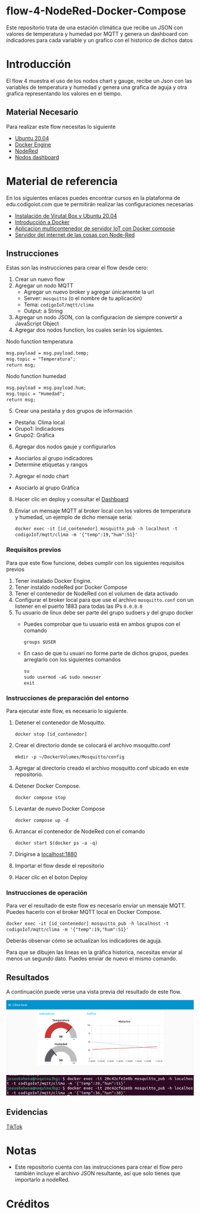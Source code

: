 # flow-4-NodeRed-Docker-Compose

Este repositorio trata de una estación climática que recibe un JSON con valores de temperatura y humedad por MQTT y genera un dashboard con indicadores para cada variable y un grafico con el historico de dichos datos 

# Introducción 

El flow 4 muestra el uso de los nodos chart y gauge, recibe un Json con las variables de temperatura y humedad y genera una grafica de aguja y otra grafica representando los valores en el tiempo.

## Material Necesario 

Para realizar este flow necesitas lo siguiente

- [Ubuntu 20.04](https://releases.ubuntu.com/20.04/)
- [Docker Engine](https://docs.docker.com/engine/install/ubuntu/#install-using-the-convenience-script)
- [NodeRed](https://nodered.org/docs/getting-started/local)
- [Nodos dashboard](https://flows.nodered.org/node/node-red-dashboard)

# Material de referencia 


En los siguientes enlaces puedes encontrar cursos en la plataforma de edu.codigoiot.com que te permitirán realizar las configuraciones necesarias

- [Instalación de Virutal Box y Ubuntu 20.04](https://edu.codigoiot.com/course/view.php?id=812)
- [Introducción a Docker](https://edu.codigoiot.com/course/view.php?id=996)
- [Aplicacion multicontenedor de servidor IoT con Docker compose](https://edu.codigoiot.com/mod/lesson/view.php?id=3889&pageid=3804&startlastseen=no)
- [Servidor del internet de las cosas con Node-Red](https://edu.codigoiot.com/course/view.php?id=997)

## Instrucciones

Estas son las instrucciones para crear el flow desde cero:

1. Crear un nuevo flow
2. Agregar un nodo MQTT
    - Agregar un nuevo broker y agregar únicamente la url
	- Server: ```mosquitto``` (o el nombre de tu aplicaciòn)
	- Tema: ```codigoIoT/mqtt/clima```
	- Output: a String
3. Agregar un nodo JSON, con la configuracion de siempre convertir a JavaScript Object
4. Agregar dos nodos function, los cuales serán los siguientes.

Nodo function temperatura

```
msg.payload = msg.payload.temp;
msg.topic = "Temperatura";
return msg;
```
Nodo function humedad

```
msg.payload = msg.payload.hum;
msg.topic = "Humedad";
return msg;
```

5. Crear una pestaña y dos grupos de información 
- Pestaña: Clima local
- Grupo1: Indicadores
- Grupo2: Gráfica
6. Agregar dos nodos gauje y configurarlos
- Asociarlos al grupo indicadores
- Determine etiquetas y rangos
7. Agregar el nodo chart
- Asociarlo al grupo Gráfica
8. Hacer clic en deploy y consultar el [Dashboard](http://localhost:1880/ui)
9. Enviar un mensaje MQTT al broker local con los valores de temperatura y humedad, un ejemplo de dicho mensaje sería:

    ```
    docker exec -it [id_contenedor] mosquitto_pub -h localhost -t codigoIoT/mqtt/clima -m '{"temp":19,"hum":51}'
    ```

### Requisitos previos

Para que este flow funcione, debes cumplir con los siguientes requisitos previos
1. Tener instalado Docker Engine.
2. Tener instaldo nodeRed por Docker Compose
3. Tener el contenedor de NodeRed con el volumen de data activado
4. Configurar el broker local para que use el archivo ```mosquitto.conf``` con un listener en el puerto 1883 para todas las IPs ```0.0.0.0```
5. Tu usuario de linux debe ser parte del grupo sudoers y del grupo docker
    - Puedes comprobar que tu usuario está en ambos grupos con el comando 
    
        ```
        groups $USER
        ```

    - En caso de que tu usuari no forme parte de dichos grupos, puedes arreglarlo con los siguientes comandos
        ``` 
        su
        sudo usermod -aG sudo newuser
        exit
        ```
### Instrucciones de preparación del entorno

Para ejecutar este flow, es necesario lo siguiente.
1. Detener el contenedor de Mosquitto.

    ```
    docker stop [id_contenedor]
    ```

2. Crear el directorio donde se colocará el archivo msoquitto.conf

    ```
    mkdir -p ~/DockerVolumes/Mosquitto/config
    ```

3. Agregar al directorio creado el archivo mosquitto.conf ubicado en este repositorio.
4. Detener Docker Compose.

    ```
    docker compose stop
    ```
5. Levantar de nuevo Docker Compose

    ```
    docker compose up -d
    ```

6. Arrancar el contenedor de NodeRed con el comando
        
    ```
    docker start $(docker ps -a -q)
    ```

2. Dirigirse a [localhost:1880](http://localhost:1880/)
3. Importar el flow desde el repositorio
4. Hacer clic en el boton Deploy

### Instrucciones de operación

Para ver el resultado de este flow es necesario enviar un mensaje MQTT. Puedes hacerlo con el broker MQTT local en Docker Compose.

```
docker exec -it [id_contenedor] mosquitto_pub -h localhost -t codigoIoT/mqtt/clima -m '{"temp":19,"hum":51}'
```

Deberás observar cómo se actualizan los indicadores de aguja. 

Para que se dibujen las lineas en la gráfica historica, necesitas enviar al menos un segundo dato. Puedes enviar de nuevo el mismo comando.

## Resultados

A continuación puede verse una vista previa del resultado de este flow.

![](https://github.com/jesusbaheng/flow-4-NodeRed-Docker-Compose/blob/main/imagenes/Screenshot%20from%202023-07-27%2011-43-36.png?raw=true)
![](https://github.com/jesusbaheng/flow-4-NodeRed-Docker-Compose/blob/main/imagenes/Screenshot%20from%202023-07-27%2011-44-26.png?raw=true)

## Evidencias

 [TikTok](https://vm.tiktok.com/ZM2p7EDNa/)

# Notas
- Este repositorio cuenta con las instrucciones para crear el flow pero también incluye el archivo JSON resultante, así que solo tienes que importarlo a nodeRed.

# Créditos